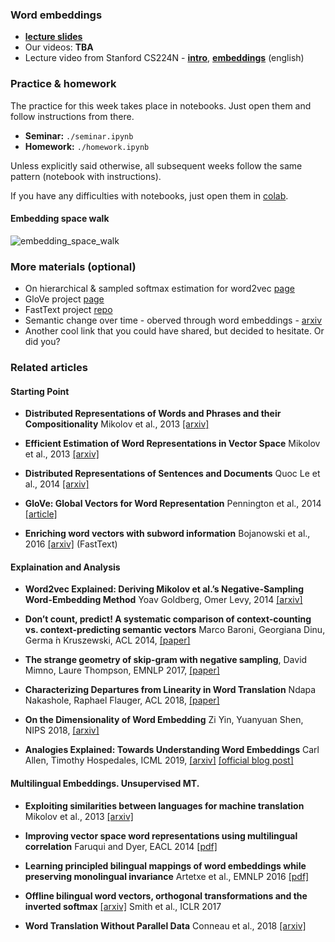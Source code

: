 ### Word embeddings
- [__lecture slides__](../resources/slides/nlp19_01_word_embeddings.pdf)
- Our videos: __TBA__
- Lecture video from Stanford CS224N - [__intro__](https://www.youtube.com/watch?v=OQQ-W_63UgQ), [__embeddings__](https://www.youtube.com/watch?v=ERibwqs9p38) (english)


### Practice & homework
The practice for this week takes place in notebooks. Just open them and follow instructions from there.
* __Seminar:__ `./seminar.ipynb`
* __Homework:__ `./homework.ipynb`

Unless explicitly said otherwise, all subsequent weeks follow the same pattern (notebook with instructions).

If you have any difficulties with notebooks, just open them in [colab](https://colab.research.google.com/github/yandexdataschool/nlp_course/blob/master/week01_embeddings/seminar.ipynb).

#### Embedding space walk
![embedding_space_walk](https://raw.githubusercontent.com/yandexdataschool/nlp_course/master/resources/embedding_space_walk.gif)

### More materials (optional)
* On hierarchical & sampled softmax estimation for word2vec [page](http://ruder.io/word-embeddings-softmax/)
* GloVe project [page](https://nlp.stanford.edu/projects/glove/)
* FastText project [repo](https://github.com/facebookresearch/fastText)
* Semantic change over time - oberved through word embeddings - [arxiv](https://arxiv.org/pdf/1605.09096.pdf)
* Another cool link that you could have shared, but decided to hesitate. Or did you?

### Related articles

#### Starting Point

- **Distributed Representations of Words and Phrases and their Compositionality** Mikolov et al., 2013 [[arxiv]](https://arxiv.org/abs/1310.4546)

- **Efficient Estimation of Word Representations in Vector Space** Mikolov et al., 2013 [[arxiv]](https://arxiv.org/abs/1301.3781)

- **Distributed Representations of Sentences and Documents** Quoc Le et al., 2014 [[arxiv]](https://arxiv.org/abs/1405.4053)

- **GloVe: Global Vectors for Word Representation** Pennington et al., 2014 [[article]](https://www.aclweb.org/anthology/D14-1162)

- **Enriching word vectors with subword information** Bojanowski et al., 2016 [[arxiv]](https://arxiv.org/abs/1607.04606) (FastText)


#### Explaination and Analysis

- **Word2vec Explained: Deriving Mikolov et al.’s Negative-Sampling Word-Embedding Method** Yoav Goldberg, Omer Levy, 2014 [[arxiv]](https://arxiv.org/abs/1402.3722)

- **Don’t count, predict! A systematic comparison of context-counting vs. context-predicting semantic vectors** Marco Baroni, Georgiana Dinu, Germa ́n Kruszewski, ACL 2014, [[paper]](https://www.aclweb.org/anthology/P14-1023)

- **The strange geometry of skip-gram with negative sampling**, David Mimno, Laure Thompson, EMNLP 2017, [[paper]](https://www.aclweb.org/anthology/D17-1308)

- **Characterizing Departures from Linearity in Word Translation** Ndapa Nakashole, Raphael Flauger, ACL 2018, [[paper]](https://aclweb.org/anthology/P18-2036)

- **On the Dimensionality of Word Embedding** Zi Yin, Yuanyuan Shen, NIPS 2018, [[arxiv]](https://arxiv.org/pdf/1812.04224.pdf)

- **Analogies Explained: Towards Understanding Word Embeddings** Carl Allen, Timothy Hospedales, ICML 2019, [[arxiv]](https://arxiv.org/abs/1901.09813) [[official blog post]](https://carl-allen.github.io/nlp/2019/07/01/explaining-analogies-explained.html)



#### Multilingual Embeddings. Unsupervised MT.

- **Exploiting similarities between languages for machine translation** Mikolov et al., 2013 [[arxiv]](https://arxiv.org/abs/1309.4168)

- **Improving vector space word representations using multilingual correlation** Faruqui and Dyer, EACL 2014 [[pdf]](https://www.aclweb.org/anthology/E14-1049)

- **Learning principled bilingual mappings of word embeddings while preserving monolingual invariance** Artetxe et al., EMNLP 2016 [[pdf]](https://aclweb.org/anthology/D16-1250)

- **Offline bilingual word vectors, orthogonal transformations and the inverted softmax** [[arxiv]](https://arxiv.org/abs/1702.03859)
Smith et al., ICLR 2017

- **Word Translation Without Parallel Data** Conneau et al., 2018 [[arxiv]](https://arxiv.org/abs/1710.04087)

